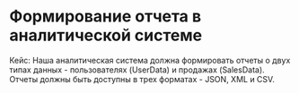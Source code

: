 # Формирование отчета в аналитической системе

Кейс: Наша аналитическая система должна формировать отчеты о двух типах данных - пользователях (UserData) и продажах (SalesData). Отчеты должны быть доступны в трех форматах - JSON, XML и CSV.
